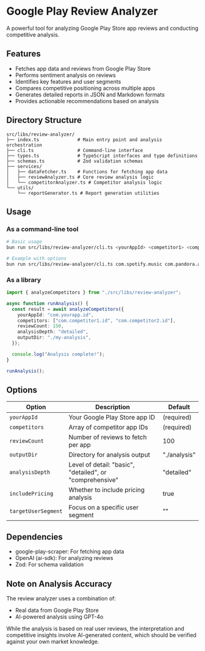 # Google Play Review Analyzer

A powerful tool for analyzing Google Play Store app reviews and conducting competitive analysis.

## Features

- Fetches app data and reviews from Google Play Store
- Performs sentiment analysis on reviews
- Identifies key features and user segments
- Compares competitive positioning across multiple apps
- Generates detailed reports in JSON and Markdown formats
- Provides actionable recommendations based on analysis

## Directory Structure

```
src/libs/review-analyzer/
├── index.ts              # Main entry point and analysis orchestration
├── cli.ts                # Command-line interface
├── types.ts              # TypeScript interfaces and type definitions
├── schemas.ts            # Zod validation schemas
├── services/
│   ├── dataFetcher.ts    # Functions for fetching app data
│   ├── reviewAnalyzer.ts # Core review analysis logic
│   └── competitorAnalyzer.ts # Competitor analysis logic
└── utils/
    └── reportGenerator.ts # Report generation utilities
```

## Usage

### As a command-line tool

```bash
# Basic usage
bun run src/libs/review-analyzer/cli.ts <yourAppId> <competitor1> <competitor2>

# Example with options
bun run src/libs/review-analyzer/cli.ts com.spotify.music com.pandora.android com.apple.android.music --count=200 --depth=comprehensive
```

### As a library

```typescript
import { analyzeCompetitors } from "./src/libs/review-analyzer";

async function runAnalysis() {
  const result = await analyzeCompetitors({
    yourAppId: "com.yourapp.id",
    competitors: ["com.competitor1.id", "com.competitor2.id"],
    reviewCount: 150,
    analysisDepth: "detailed",
    outputDir: "./my-analysis",
  });

  console.log("Analysis complete!");
}

runAnalysis();
```

## Options

| Option              | Description                                              | Default      |
| ------------------- | -------------------------------------------------------- | ------------ |
| `yourAppId`         | Your Google Play Store app ID                            | (required)   |
| `competitors`       | Array of competitor app IDs                              | (required)   |
| `reviewCount`       | Number of reviews to fetch per app                       | 100          |
| `outputDir`         | Directory for analysis output                            | "./analysis" |
| `analysisDepth`     | Level of detail: "basic", "detailed", or "comprehensive" | "detailed"   |
| `includePricing`    | Whether to include pricing analysis                      | true         |
| `targetUserSegment` | Focus on a specific user segment                         | ""           |

## Dependencies

- google-play-scraper: For fetching app data
- OpenAI (ai-sdk): For analyzing reviews
- Zod: For schema validation

## Note on Analysis Accuracy

The review analyzer uses a combination of:

- Real data from Google Play Store
- AI-powered analysis using GPT-4o

While the analysis is based on real user reviews, the interpretation and competitive insights involve AI-generated content, which should be verified against your own market knowledge.
